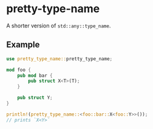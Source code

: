 # pretty-type-name

A shorter version of `std::any::type_name`.

## Example

```rust
use pretty_type_name::pretty_type_name;

mod foo {
    pub mod bar {
        pub struct X<T>(T);
    }

    pub struct Y;
}

println!(pretty_type_name::<foo::bar::X<foo::Y>>());
// prints `X<Y>`
```